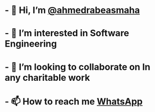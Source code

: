 # - 👋 Hi, I’m [@ahmedrabeasmaha](github.com/ahmedrabeasmaha?tab=repositories)
# - 👀 I’m interested in Software Engineering
# - 💞️ I’m looking to collaborate on **In any charitable work**
# - 📫 How to reach me [WhatsApp](ahmedsmaha.me)

<!---
ahmedrabeasmaha/ahmedrabeasmaha is a ✨ special ✨ repository because its `README.md` (this file) appears on your GitHub profile.
You can click the Preview link to take a look at your changes.
--->
